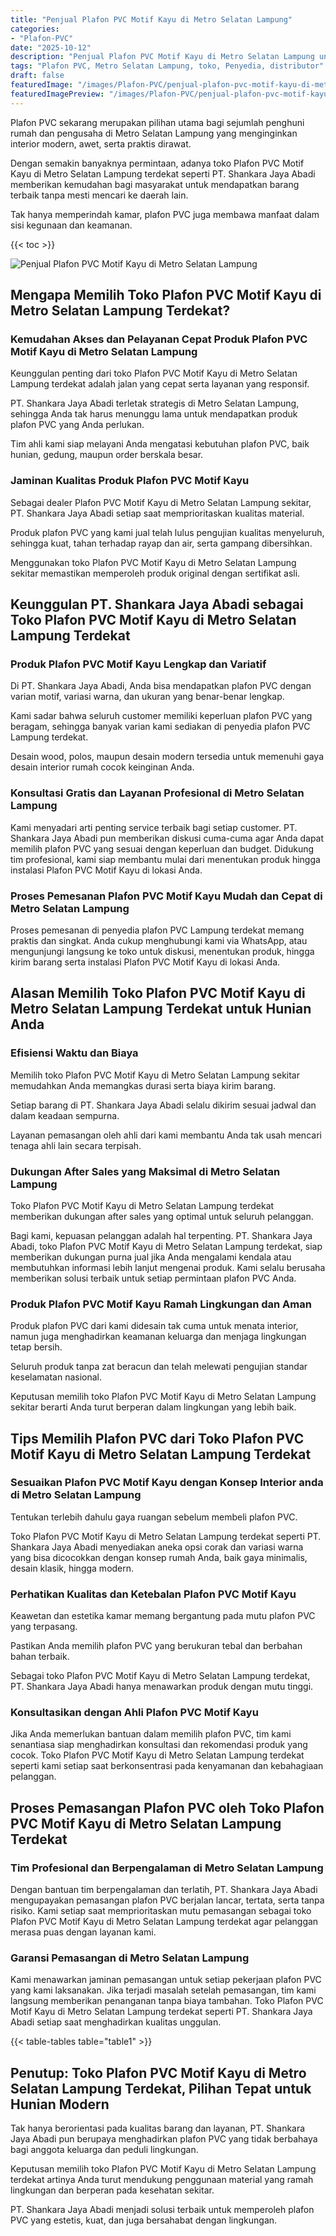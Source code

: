 ```yaml
---
title: "Penjual Plafon PVC Motif Kayu di Metro Selatan Lampung"
categories:
- "Plafon-PVC"
date: "2025-10-12"
description: "Penjual Plafon PVC Motif Kayu di Metro Selatan Lampung untuk hunian, perkantoran, dan gerai. Produk berkualitas, pilihan motif, warna modern, dengan jasa pemasangan dikerjakan oleh teknisi ahli serta garansi resmi!|Jasa penyediaan Plafon PVC Motif Kayu di Metro Selatan Lampung bagi keperluan hunian, kantor, maupun ritel, beserta produk unggulan dan pemasangan oleh teknisi berpengalaman serta garansi resmi.|Solusi Plafon PVC Motif Kayu di Metro Selatan Lampung yang terbukti untuk hunian, perkantoran, serta ritel, bersama plafon unggulan dan penempatan oleh tenaga ahli ahli serta jaminan resmi.|Penyediaan Plafon PVC Motif Kayu di Metro Selatan Lampung bagi tempat tinggal, kantor, dan gerai, beserta produk berkualitas dan penempatan ditangani oleh tenaga ahli profesional, dilengkapi dengan garansi resmi.}"
tags: "Plafon PVC, Metro Selatan Lampung, toko, Penyedia, distributor"
draft: false
featuredImage: "/images/Plafon-PVC/penjual-plafon-pvc-motif-kayu-di-metro-selatan-lampung.png"
featuredImagePreview: "/images/Plafon-PVC/penjual-plafon-pvc-motif-kayu-di-metro-selatan-lampung.png"
---
```


Plafon PVC sekarang merupakan pilihan utama bagi sejumlah penghuni rumah dan pengusaha di Metro Selatan Lampung yang menginginkan interior modern, awet, serta praktis dirawat.

Dengan semakin banyaknya permintaan, adanya toko Plafon PVC Motif Kayu di Metro Selatan Lampung terdekat seperti PT. Shankara Jaya Abadi memberikan kemudahan bagi masyarakat untuk mendapatkan barang terbaik tanpa mesti mencari ke daerah lain.

Tak hanya memperindah kamar, plafon PVC juga membawa manfaat dalam sisi kegunaan dan keamanan.

{{< toc >}}

![Penjual Plafon PVC Motif Kayu di Metro Selatan Lampung](/images/Plafon-PVC/Penjual-Plafon-PVC-Motif-Kayu-di-Metro-Selatan-Lampung.png)

## Mengapa Memilih Toko Plafon PVC Motif Kayu di Metro Selatan Lampung Terdekat?

### Kemudahan Akses dan Pelayanan Cepat Produk Plafon PVC Motif Kayu di Metro Selatan Lampung

Keunggulan penting dari toko Plafon PVC Motif Kayu di Metro Selatan Lampung terdekat adalah jalan yang cepat serta layanan yang responsif.

PT. Shankara Jaya Abadi terletak strategis di Metro Selatan Lampung, sehingga Anda tak harus menunggu lama untuk mendapatkan produk plafon PVC yang Anda perlukan.

Tim ahli kami siap melayani Anda mengatasi kebutuhan plafon PVC, baik hunian, gedung, maupun order berskala besar.

### Jaminan Kualitas Produk Plafon PVC Motif Kayu

Sebagai dealer Plafon PVC Motif Kayu di Metro Selatan Lampung sekitar, PT. Shankara Jaya Abadi setiap saat memprioritaskan kualitas material.

Produk plafon PVC yang kami jual telah lulus pengujian kualitas menyeluruh, sehingga kuat, tahan terhadap rayap dan air, serta gampang dibersihkan.

Menggunakan toko Plafon PVC Motif Kayu di Metro Selatan Lampung sekitar memastikan memperoleh produk original dengan sertifikat asli.

## Keunggulan PT. Shankara Jaya Abadi sebagai Toko Plafon PVC Motif Kayu di Metro Selatan Lampung Terdekat

### Produk Plafon PVC Motif Kayu Lengkap dan Variatif

Di PT. Shankara Jaya Abadi, Anda bisa mendapatkan plafon PVC dengan varian motif, variasi warna, dan ukuran yang benar-benar lengkap.

Kami sadar bahwa seluruh customer memiliki keperluan plafon PVC yang beragam, sehingga banyak varian kami sediakan di penyedia plafon PVC Lampung terdekat.

Desain wood, polos, maupun desain modern tersedia untuk memenuhi gaya desain interior rumah cocok keinginan Anda.

### Konsultasi Gratis dan Layanan Profesional di Metro Selatan Lampung

Kami menyadari arti penting service terbaik bagi setiap customer. PT. Shankara Jaya Abadi pun memberikan diskusi cuma-cuma agar Anda dapat memilih plafon PVC yang sesuai dengan keperluan dan budget. Didukung tim profesional, kami siap membantu mulai dari menentukan produk hingga instalasi Plafon PVC Motif Kayu di lokasi Anda.

### Proses Pemesanan Plafon PVC Motif Kayu Mudah dan Cepat di Metro Selatan Lampung

Proses pemesanan di penyedia plafon PVC Lampung terdekat memang praktis dan singkat. Anda cukup menghubungi kami via WhatsApp, atau mengunjungi langsung ke toko untuk diskusi, menentukan produk, hingga kirim barang serta instalasi Plafon PVC Motif Kayu di lokasi Anda.

## Alasan Memilih Toko Plafon PVC Motif Kayu di Metro Selatan Lampung Terdekat untuk Hunian Anda

### Efisiensi Waktu dan Biaya

Memilih toko Plafon PVC Motif Kayu di Metro Selatan Lampung sekitar memudahkan Anda memangkas durasi serta biaya kirim barang.

Setiap barang di PT. Shankara Jaya Abadi selalu dikirim sesuai jadwal dan dalam keadaan sempurna.

Layanan pemasangan oleh ahli dari kami membantu Anda tak usah mencari tenaga ahli lain secara terpisah.

### Dukungan After Sales yang Maksimal di Metro Selatan Lampung

Toko Plafon PVC Motif Kayu di Metro Selatan Lampung terdekat memberikan dukungan after sales yang optimal untuk seluruh pelanggan.

Bagi kami, kepuasan pelanggan adalah hal terpenting. PT. Shankara Jaya Abadi, toko Plafon PVC Motif Kayu di Metro Selatan Lampung terdekat, siap memberikan dukungan purna jual jika Anda mengalami kendala atau membutuhkan informasi lebih lanjut mengenai produk. Kami selalu berusaha memberikan solusi terbaik untuk setiap permintaan plafon PVC Anda.

### Produk Plafon PVC Motif Kayu Ramah Lingkungan dan Aman

Produk plafon PVC dari kami didesain tak cuma untuk menata interior, namun juga menghadirkan keamanan keluarga dan menjaga lingkungan tetap bersih.

Seluruh produk tanpa zat beracun dan telah melewati pengujian standar keselamatan nasional.

Keputusan memilih toko Plafon PVC Motif Kayu di Metro Selatan Lampung sekitar berarti Anda turut berperan dalam lingkungan yang lebih baik.

## Tips Memilih Plafon PVC dari Toko Plafon PVC Motif Kayu di Metro Selatan Lampung Terdekat

### Sesuaikan Plafon PVC Motif Kayu dengan Konsep Interior anda di Metro Selatan Lampung

Tentukan terlebih dahulu gaya ruangan sebelum membeli plafon PVC.

Toko Plafon PVC Motif Kayu di Metro Selatan Lampung terdekat seperti PT. Shankara Jaya Abadi menyediakan aneka opsi corak dan variasi warna yang bisa dicocokkan dengan konsep rumah Anda, baik gaya minimalis, desain klasik, hingga modern.

### Perhatikan Kualitas dan Ketebalan Plafon PVC Motif Kayu

Keawetan dan estetika kamar memang bergantung pada mutu plafon PVC yang terpasang.

Pastikan Anda memilih plafon PVC yang berukuran tebal dan berbahan bahan terbaik.

Sebagai toko Plafon PVC Motif Kayu di Metro Selatan Lampung terdekat, PT. Shankara Jaya Abadi hanya menawarkan produk dengan mutu tinggi.

### Konsultasikan dengan Ahli Plafon PVC Motif Kayu

Jika Anda memerlukan bantuan dalam memilih plafon PVC, tim kami senantiasa siap menghadirkan konsultasi dan rekomendasi produk yang cocok. Toko Plafon PVC Motif Kayu di Metro Selatan Lampung terdekat seperti kami setiap saat berkonsentrasi pada kenyamanan dan kebahagiaan pelanggan.

## Proses Pemasangan Plafon PVC oleh Toko Plafon PVC Motif Kayu di Metro Selatan Lampung Terdekat

### Tim Profesional dan Berpengalaman di Metro Selatan Lampung

Dengan bantuan tim berpengalaman dan terlatih, PT. Shankara Jaya Abadi mengupayakan pemasangan plafon PVC berjalan lancar, tertata, serta tanpa risiko. Kami setiap saat memprioritaskan mutu pemasangan sebagai toko Plafon PVC Motif Kayu di Metro Selatan Lampung terdekat agar pelanggan merasa puas dengan layanan kami.

### Garansi Pemasangan di Metro Selatan Lampung

Kami menawarkan jaminan pemasangan untuk setiap pekerjaan plafon PVC yang kami laksanakan. Jika terjadi masalah setelah pemasangan, tim kami langsung memberikan penanganan tanpa biaya tambahan. Toko Plafon PVC Motif Kayu di Metro Selatan Lampung terdekat seperti PT. Shankara Jaya Abadi setiap saat menghadirkan kualitas unggulan.

{{< table-tables table="table1" >}}

## Penutup: Toko Plafon PVC Motif Kayu di Metro Selatan Lampung Terdekat, Pilihan Tepat untuk Hunian Modern

Tak hanya berorientasi pada kualitas barang dan layanan, PT. Shankara Jaya Abadi pun berupaya menghadirkan plafon PVC yang tidak berbahaya bagi anggota keluarga dan peduli lingkungan.

Keputusan memilih toko Plafon PVC Motif Kayu di Metro Selatan Lampung terdekat artinya Anda turut mendukung penggunaan material yang ramah lingkungan dan berperan pada kesehatan sekitar.

PT. Shankara Jaya Abadi menjadi solusi terbaik untuk memperoleh plafon PVC yang estetis, kuat, dan juga bersahabat dengan lingkungan.
